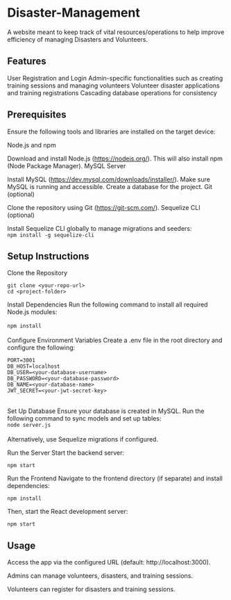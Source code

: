 # Disaster-Management
A website meant to keep track of vital resources/operations to help improve efficiency of managing Disasters and Volunteers.

## Features
User Registration and Login
Admin-specific functionalities such as creating training sessions and managing volunteers
Volunteer disaster applications and training registrations
Cascading database operations for consistency

## Prerequisites
Ensure the following tools and libraries are installed on the target device:

Node.js and npm

Download and install Node.js (https://nodejs.org/).
This will also install npm (Node Package Manager).
MySQL Server

Install MySQL (https://dev.mysql.com/downloads/installer/).
Make sure MySQL is running and accessible.
Create a database for the project.
Git (optional)

Clone the repository using Git (https://git-scm.com/).
Sequelize CLI (optional)

Install Sequelize CLI globally to manage migrations and seeders:<br/>
`
npm install -g sequelize-cli
`

## Setup Instructions
Clone the Repository

```
git clone <your-repo-url>
cd <project-folder>
```
Install Dependencies Run the following command to install all required Node.js modules:<br/><br/>
`npm install` <br/><br/>
Configure Environment Variables Create a .env file in the root directory and configure the following:
```
PORT=3001
DB_HOST=localhost
DB_USER=<your-database-username>
DB_PASSWORD=<your-database-password>
DB_NAME=<your-database-name>
JWT_SECRET=<your-jwt-secret-key>
```
<br/>
Set Up Database Ensure your database is created in MySQL. Run the following command to sync models and set up tables:<br/>
<code>node server.js</code><br/><br/>
Alternatively, use Sequelize migrations if configured.

Run the Server Start the backend server:

`npm start`

Run the Frontend Navigate to the frontend directory (if separate) and install dependencies:

`npm install`

Then, start the React development server:

`npm start`

## Usage
Access the app via the configured URL (default: http://localhost:3000).

Admins can manage volunteers, disasters, and training sessions.

Volunteers can register for disasters and training sessions.
